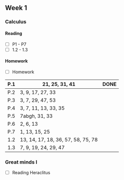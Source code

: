 ## Week 1
### Calculus
#### Reading
- [ ] P1 - P7
- [ ] 1.2 - 1.3
#### Homework
- [ ] Homework

| P.1 | 21, 25, 31, 41                     | DONE |
| --- | ---------------------------------- | ---- |
| P.2 | 3, 9, 17, 27, 33                   |      |
| P.3 | 3, 7, 29, 47, 53                   |      |
| P.4 | 3, 7, 11, 13, 33, 35               |      |
| P.5 | 7abgh, 31, 33                      |      |
| P.6 | 2, 6, 13                           |      |
| P.7 | 1, 13, 15, 25                      |      |
| 1.2 | 13, 14, 17, 18, 36, 57, 58, 75, 78 |      |
| 1.3 | 7, 9, 19, 24, 29, 47               |      |

### Great minds I
- [ ] Reading Heraclitus
